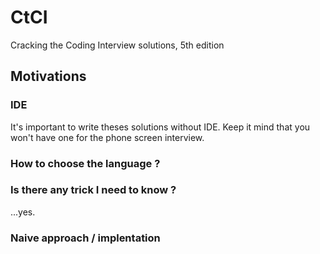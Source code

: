 # CtCI
Cracking the Coding Interview solutions, 5th edition

## Motivations


### IDE
It's important to write theses solutions without IDE. Keep it mind that you won't have one for the phone screen interview.

### How to choose the language ?

### Is there any trick I need to know ?
...yes. 

### Naive approach / implentation

